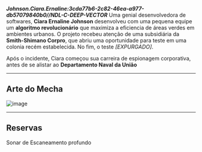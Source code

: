 ***Johnson.Ciara.Ernaline:3cda77b6-2c82-46ea-a977-db57079840b0//NDL-C-DEEP-VECTOR***
Uma genial desenvolvedora de softwares, **Ciara Ernaline Johnson** desenvolveu com uma pequena equipe um **algoritmo revolucionário** que maximiza a eficiencia de áreas verdes em ambientes urbanos. O projeto recebeu atenção de uma subsidiária da **Smith-Shimano Corpro**, que abriu uma oportunidade para teste em uma colonia recém estabelecida. No fim, o teste *[EXPURGADO]*.

Após o incidente, Ciara começou sua carreira de espionagem corporativa, antes de se alistar ao **Departamento Naval da União** 

---
## Arte do Mecha

![image](/mechs/Morrigan-Modal(1).png)

---
## Reservas

Sonar de Escaneamento profundo

